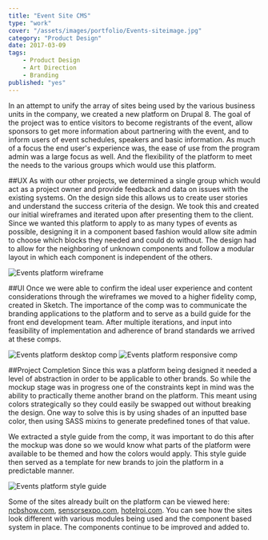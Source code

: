 ```yaml
---
title: "Event Site CMS"
type: "work"
cover: "/assets/images/portfolio/Events-siteimage.jpg"
category: "Product Design"
date: 2017-03-09
tags:
    - Product Design
    - Art Direction
    - Branding
published: "yes"
---
```

In an attempt to unify the array of sites being used by the various business units in the company, we created a new platform on Drupal 8. The goal of the project was to entice visitors to become registrants of the event, allow sponsors to get more information about partnering with the event, and to inform users of event schedules, speakers and basic information. As much of a focus the end user's experience was, the ease of use from the program admin was a large focus as well. And the flexibility of the platform to meet the needs to the various groups which would use this platform. 

##UX
As with our other projects, we determined a single group which would act as a project owner and provide feedback and data on issues with the existing systems. On the design side this allows us to create user stories and understand the success criteria of the design. We took this and created our initial wireframes and iterated upon after presenting them to the client. Since we wanted this platform to apply to as many types of events as possible, designing it in a component based fashion would allow site admin to choose which blocks they needed and could do without. The design had to allow for the neighboring of unknown components and follow a modular layout in which each component is independent of the others.

![Events platform wireframe](/assets/images/portfolio/Events-wireframe.jpg)

##UI
Once we were able to confirm the ideal user experience and content considerations through the wireframes we moved to a higher fidelity comp, created in Sketch. The importance of the comp was to communicate the branding applications to the platform and to serve as a build guide for the front end development team. After multiple iterations, and input into feasibility of implementation and adherence of brand standards we arrived at these comps. 

![Events platform desktop comp](/assets/images/portfolio/Events-desktop-1489093977.jpg)
![Events platform responsive comp](/assets/images/portfolio/Events-responsive.jpg)

##Project Completion
Since this was a platform being designed it needed a level of abstraction in order to be applicable to other brands. So while the mockup stage was in progress one of the constraints kept in mind was the ability to practically theme another brand on the platform. This meant using colors strategically so they could easily be swapped out without breaking the design. One way to solve this is by using shades of an inputted base color, then using SASS mixins to generate predefined tones of that value. 

We extracted a style guide from the comp, it was important to do this after the mockup was done so we would know what parts of the platform were available to be themed and how the colors would apply. This style guide then served as a template for new brands to join the platform in a predictable manner. 

![Events platform style guide](/assets/images/portfolio/Events-styleguide.jpg)

Some of the sites already built on the platform can be viewed here: [ncbshow.com](http://www.ncbshow.com/), [sensorsexpo.com](http://www.sensorsexpo.com/), [hotelroi.com](http://www.hotelroi.com/). You can see how the sites look different with various modules being used and the component based system in place. The components continue to be improved and added to.